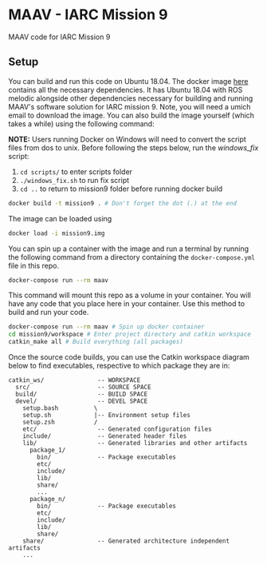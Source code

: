 # MAAV - IARC Mission 9
MAAV code for IARC Mission 9

## Setup
You can build and run this code on Ubuntu 18.04. The docker image [here](https://drive.google.com/open?id=1YE0MNjpv4ig2OeFO3EhkaceaZugoHSeE) contains all the necessary dependencies. It has Ubuntu 18.04 with ROS melodic alongside other dependencies necessary for building and running MAAV's software solution for IARC mission 9. Note, you will need a umich email to download the image. You can also build the image yourself (which takes a while) using the following command:

**NOTE:** Users running Docker on Windows will need to convert the script files from dos to unix. Before following the steps below, run the *windows_fix* script:
1. `cd scripts/` to enter scripts folder
2. `./windows_fix.sh` to run fix script
3. `cd ..` to return to mission9 folder before running docker build

```bash
docker build -t mission9 . # Don't forget the dot (.) at the end
```

The image can be loaded using 

```bash
docker load -i mission9.img
```

You can spin up a container with the image and run a terminal by running the following command from a directory containing the `docker-compose.yml` file in this repo.

```bash
docker-compose run --rm maav
```

This command will mount this repo as a volume in your container. You will have any code that you place here in your container. Use this method to build and run your code.

```bash
docker-compose run --rm maav # Spin up docker container
cd mission9/workspace # Enter project directory and catkin workspace
catkin_make all # Build everything (all packages)
```

Once the source code builds, you can use the Catkin workspace diagram below to find executables, respective to which package they are in:
```
catkin_ws/               -- WORKSPACE
  src/                   -- SOURCE SPACE
  build/                 -- BUILD SPACE
  devel/                 -- DEVEL SPACE
    setup.bash          \
    setup.sh            |-- Environment setup files
    setup.zsh           /
    etc/                 -- Generated configuration files
    include/             -- Generated header files
    lib/                 -- Generated libraries and other artifacts
      package_1/
        bin/             -- Package executables
        etc/
        include/
        lib/
        share/
        ...
      package_n/
        bin/             -- Package executables
        etc/
        include/
        lib/
        share/
    share/               -- Generated architecture independent artifacts
    ...
```

